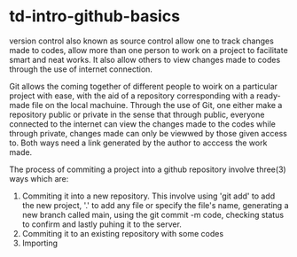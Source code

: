 # td-intro-github-basics

version control also known as source control allow one to track changes made to codes, allow more than one person to work on a project to facilitate smart and neat works. It also allow others to view changes made to codes through the use of internet connection.


Git allows the coming together of different people to woirk on a particular project with ease, with the aid of a repository corresponding with a ready-made file on the local machuine. Through the use of Git, one either make a repository public or private in the sense that through public, everyone connected to the internet can view the changes made to the codes while through private, changes made can only be viewwed by those given access to. Both ways need a link generated by the author to acccess the work made.

The process of commiting a project into a github repository involve three(3) ways which are:
1. Commiting it into a new repository. This involve using 'git add' to add the new project, '.' to add any file or specify the file's name, generating a new branch called main, using the git commit -m code, checking status to confirm and lastly puhing it to the server.
2. Commiting it to an existing repository with some codes
3. Importing 
